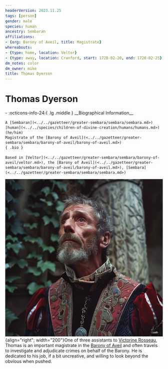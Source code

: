 ```yaml
---
headerVersion: 2023.11.25
tags: [person]
gender: male
species: human
ancestry: Sembaran
affiliations:
- {org: Barony of Aveil, title: Magistrate}
whereabouts:
- {type: home, location: Veltor}
- {type: away, location: Cranford, start: 1720-02-20, end: 1720-02-25}
dm_notes: color
dm_owner: mike
title: Thomas Dyerson
---
```

# Thomas Dyerson
<div class="grid cards ext-narrow-margin ext-one-column" markdown>
- :octicons-info-24:{ .lg .middle } __Biographical Information__

    A [Sembaran](<../../gazetteer/greater-sembara/sembara/sembara.md>) [human](<../../species/children-of-divine-creation/humans/humans.md>) (he/him)  
    Magistrate of the [Barony of Aveil](<../../gazetteer/greater-sembara/sembara/barony-of-aveil/barony-of-aveil.md>)  
    { .bio }

    Based in [Veltor](<../../gazetteer/greater-sembara/sembara/barony-of-aveil/veltor.md>), the [Barony of Aveil](<../../gazetteer/greater-sembara/sembara/barony-of-aveil/barony-of-aveil.md>), [Sembara](<../../gazetteer/greater-sembara/sembara/sembara.md>)
</div>


![Thomas Dyerson](../../assets/thomas-dyerson.png){align="right"; width="200"}One of three assistants to [Victorine Rosseau](<./victorine-rosseau.md>), Thomas is an important magistrate in the [Barony of Aveil](<../../gazetteer/greater-sembara/sembara/barony-of-aveil/barony-of-aveil.md>) and often travels to investigate and adjudicate crimes on behalf of the Barony. He is dedicated to his job, if a bit uncreative, and willing to look beyond the obvious when pushed.